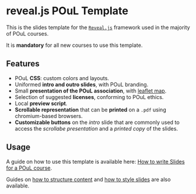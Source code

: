 # reveal.js POuL Template

This is the slides template for the [`Reveal.js`](https://revealjs.com/) framework used in the majority of POuL courses.

It is **mandatory** for all new courses to use this template.

## Features

- POuL **CSS**: custom colors and layouts.
- Uniformed **intro and outro slides**, with POuL branding.
- Small **presentation of the POuL association**, with [leaflet map](https://leafletjs.com/).
- Selection of suggested **licenses**, conforming to POuL ethics.
- Local **preview script**.
- **Scrollable representation** that can be **printed** on a `.pdf` using chromium-based browsers.
- **Customizable buttons** on the *intro* slide that are commonly used to access the *scrollabe presentation* and a *printed copy* of the slides.

## Usage

A guide on how to use this template is available here: [How to write Slides for a POuL course](https://wiki.poul.page/courses/slides_guide).

Guides on [how to structure content](https://wiki.poul.page/courses/slides_content) and [how to style slides](https://wiki.poul.page/courses/slides_style) are also available.